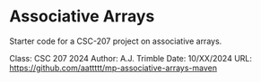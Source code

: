 Associative Arrays
==================

Starter code for a CSC-207 project on associative arrays.

Class: CSC 207 2024
Author: A.J. Trimble
Date: 10/XX/2024
URL: https://github.com/aattttt/mp-associative-arrays-maven

